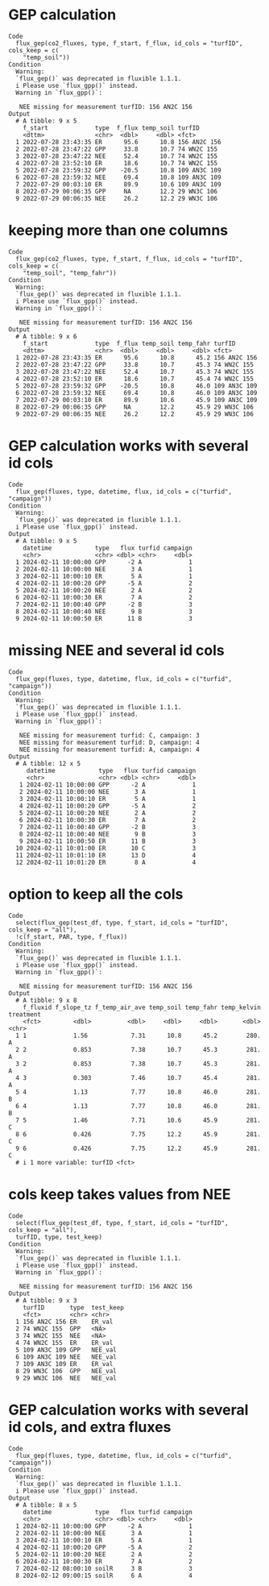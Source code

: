 # GEP calculation

    Code
      flux_gep(co2_fluxes, type, f_start, f_flux, id_cols = "turfID", cols_keep = c(
        "temp_soil"))
    Condition
      Warning:
      `flux_gep()` was deprecated in fluxible 1.1.1.
      i Please use `flux_gpp()` instead.
      Warning in `flux_gpp()`:
      
       NEE missing for measurement turfID: 156 AN2C 156
    Output
      # A tibble: 9 x 5
        f_start             type  f_flux temp_soil turfID      
        <dttm>              <chr>  <dbl>     <dbl> <fct>       
      1 2022-07-28 23:43:35 ER      95.6      10.8 156 AN2C 156
      2 2022-07-28 23:47:22 GPP     33.8      10.7 74 WN2C 155 
      3 2022-07-28 23:47:22 NEE     52.4      10.7 74 WN2C 155 
      4 2022-07-28 23:52:10 ER      18.6      10.7 74 WN2C 155 
      5 2022-07-28 23:59:32 GPP    -20.5      10.8 109 AN3C 109
      6 2022-07-28 23:59:32 NEE     69.4      10.8 109 AN3C 109
      7 2022-07-29 00:03:10 ER      89.9      10.6 109 AN3C 109
      8 2022-07-29 00:06:35 GPP     NA        12.2 29 WN3C 106 
      9 2022-07-29 00:06:35 NEE     26.2      12.2 29 WN3C 106 

# keeping more than one columns

    Code
      flux_gep(co2_fluxes, type, f_start, f_flux, id_cols = "turfID", cols_keep = c(
        "temp_soil", "temp_fahr"))
    Condition
      Warning:
      `flux_gep()` was deprecated in fluxible 1.1.1.
      i Please use `flux_gpp()` instead.
      Warning in `flux_gpp()`:
      
       NEE missing for measurement turfID: 156 AN2C 156
    Output
      # A tibble: 9 x 6
        f_start             type  f_flux temp_soil temp_fahr turfID      
        <dttm>              <chr>  <dbl>     <dbl>     <dbl> <fct>       
      1 2022-07-28 23:43:35 ER      95.6      10.8      45.2 156 AN2C 156
      2 2022-07-28 23:47:22 GPP     33.8      10.7      45.3 74 WN2C 155 
      3 2022-07-28 23:47:22 NEE     52.4      10.7      45.3 74 WN2C 155 
      4 2022-07-28 23:52:10 ER      18.6      10.7      45.4 74 WN2C 155 
      5 2022-07-28 23:59:32 GPP    -20.5      10.8      46.0 109 AN3C 109
      6 2022-07-28 23:59:32 NEE     69.4      10.8      46.0 109 AN3C 109
      7 2022-07-29 00:03:10 ER      89.9      10.6      45.9 109 AN3C 109
      8 2022-07-29 00:06:35 GPP     NA        12.2      45.9 29 WN3C 106 
      9 2022-07-29 00:06:35 NEE     26.2      12.2      45.9 29 WN3C 106 

# GEP calculation works with several id cols

    Code
      flux_gep(fluxes, type, datetime, flux, id_cols = c("turfid", "campaign"))
    Condition
      Warning:
      `flux_gep()` was deprecated in fluxible 1.1.1.
      i Please use `flux_gpp()` instead.
    Output
      # A tibble: 9 x 5
        datetime            type   flux turfid campaign
        <chr>               <chr> <dbl> <chr>     <dbl>
      1 2024-02-11 10:00:00 GPP      -2 A             1
      2 2024-02-11 10:00:00 NEE       3 A             1
      3 2024-02-11 10:00:10 ER        5 A             1
      4 2024-02-11 10:00:20 GPP      -5 A             2
      5 2024-02-11 10:00:20 NEE       2 A             2
      6 2024-02-11 10:00:30 ER        7 A             2
      7 2024-02-11 10:00:40 GPP      -2 B             3
      8 2024-02-11 10:00:40 NEE       9 B             3
      9 2024-02-11 10:00:50 ER       11 B             3

# missing NEE and several id cols

    Code
      flux_gep(fluxes, type, datetime, flux, id_cols = c("turfid", "campaign"))
    Condition
      Warning:
      `flux_gep()` was deprecated in fluxible 1.1.1.
      i Please use `flux_gpp()` instead.
      Warning in `flux_gpp()`:
      
       NEE missing for measurement turfid: C, campaign: 3
       NEE missing for measurement turfid: D, campaign: 4
       NEE missing for measurement turfid: A, campaign: 4
    Output
      # A tibble: 12 x 5
         datetime            type   flux turfid campaign
         <chr>               <chr> <dbl> <chr>     <dbl>
       1 2024-02-11 10:00:00 GPP      -2 A             1
       2 2024-02-11 10:00:00 NEE       3 A             1
       3 2024-02-11 10:00:10 ER        5 A             1
       4 2024-02-11 10:00:20 GPP      -5 A             2
       5 2024-02-11 10:00:20 NEE       2 A             2
       6 2024-02-11 10:00:30 ER        7 A             2
       7 2024-02-11 10:00:40 GPP      -2 B             3
       8 2024-02-11 10:00:40 NEE       9 B             3
       9 2024-02-11 10:00:50 ER       11 B             3
      10 2024-02-11 10:01:00 ER       10 C             3
      11 2024-02-11 10:01:10 ER       13 D             4
      12 2024-02-11 10:01:20 ER        8 A             4

# option to keep all the cols

    Code
      select(flux_gep(test_df, type, f_start, id_cols = "turfID", cols_keep = "all"),
      !c(f_start, PAR, type, f_flux))
    Condition
      Warning:
      `flux_gep()` was deprecated in fluxible 1.1.1.
      i Please use `flux_gpp()` instead.
      Warning in `flux_gpp()`:
      
       NEE missing for measurement turfID: 156 AN2C 156
    Output
      # A tibble: 9 x 8
        f_fluxid f_slope_tz f_temp_air_ave temp_soil temp_fahr temp_kelvin treatment
        <fct>         <dbl>          <dbl>     <dbl>     <dbl>       <dbl> <chr>    
      1 1             1.56            7.31      10.8      45.2        280. A        
      2 2             0.853           7.38      10.7      45.3        281. A        
      3 2             0.853           7.38      10.7      45.3        281. A        
      4 3             0.303           7.46      10.7      45.4        281. A        
      5 4             1.13            7.77      10.8      46.0        281. B        
      6 4             1.13            7.77      10.8      46.0        281. B        
      7 5             1.46            7.71      10.6      45.9        281. C        
      8 6             0.426           7.75      12.2      45.9        281. C        
      9 6             0.426           7.75      12.2      45.9        281. C        
      # i 1 more variable: turfID <fct>

# cols keep takes values from NEE

    Code
      select(flux_gep(test_df, type, f_start, id_cols = "turfID", cols_keep = "all"),
      turfID, type, test_keep)
    Condition
      Warning:
      `flux_gep()` was deprecated in fluxible 1.1.1.
      i Please use `flux_gpp()` instead.
      Warning in `flux_gpp()`:
      
       NEE missing for measurement turfID: 156 AN2C 156
    Output
      # A tibble: 9 x 3
        turfID       type  test_keep
        <fct>        <chr> <chr>    
      1 156 AN2C 156 ER    ER_val   
      2 74 WN2C 155  GPP   <NA>     
      3 74 WN2C 155  NEE   <NA>     
      4 74 WN2C 155  ER    ER_val   
      5 109 AN3C 109 GPP   NEE_val  
      6 109 AN3C 109 NEE   NEE_val  
      7 109 AN3C 109 ER    ER_val   
      8 29 WN3C 106  GPP   NEE_val  
      9 29 WN3C 106  NEE   NEE_val  

# GEP calculation works with several id cols, and extra fluxes

    Code
      flux_gep(fluxes, type, datetime, flux, id_cols = c("turfid", "campaign"))
    Condition
      Warning:
      `flux_gep()` was deprecated in fluxible 1.1.1.
      i Please use `flux_gpp()` instead.
    Output
      # A tibble: 8 x 5
        datetime            type   flux turfid campaign
        <chr>               <chr> <dbl> <chr>     <dbl>
      1 2024-02-11 10:00:00 GPP      -2 A             1
      2 2024-02-11 10:00:00 NEE       3 A             1
      3 2024-02-11 10:00:10 ER        5 A             1
      4 2024-02-11 10:00:20 GPP      -5 A             2
      5 2024-02-11 10:00:20 NEE       2 A             2
      6 2024-02-11 10:00:30 ER        7 A             2
      7 2024-02-12 08:00:10 soilR     3 B             3
      8 2024-02-12 09:00:15 soilR     6 A             4

